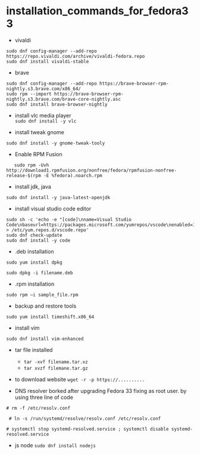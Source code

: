 # installation_commands_for_fedora33
 * vivaldi
```sudo dnf install dnf-utils
sudo dnf config-manager --add-repo https://repo.vivaldi.com/archive/vivaldi-fedora.repo
sudo dnf install vivaldi-stable
```
* brave
```sudo dnf install dnf-plugins-core
sudo dnf config-manager --add-repo https://brave-browser-rpm-nightly.s3.brave.com/x86_64/
sudo rpm --import https://brave-browser-rpm-nightly.s3.brave.com/brave-core-nightly.asc
sudo dnf install brave-browser-nightly
``` 
* install vlc media player   
`sudo dnf install -y vlc`  

* install tweak gnome  

`sudo dnf install -y gnome-tweak-tooly`  

* Enable RPM Fusion  

```sudo rpm -Uvh http://download1.rpmfusion.org/free/fedora/rpmfusion-free-release-$(rpm -E %fedora).noarch.rpm   
   sudo rpm -Uvh http://download1.rpmfusion.org/nonfree/fedora/rpmfusion-nonfree-release-$(rpm -E %fedora).noarch.rpm 
```
* install jdk, java  

`sudo dnf install -y java-latest-openjdk`  

* install visual studio code editor 
```sudo rpm --import https://packages.microsoft.com/keys/microsoft.asc
sudo sh -c 'echo -e "[code]\nname=Visual Studio Code\nbaseurl=https://packages.microsoft.com/yumrepos/vscode\nenabled=1\ngpgcheck=1\ngpgkey=https://packages.microsoft.com/keys/microsoft.asc" > /etc/yum.repos.d/vscode.repo'
sudo dnf check-update
sudo dnf install -y code  
```

* .deb installation  

`sudo yum install dpkg`  

`sudo dpkg -i filename.deb`  

* .rpm installation  

```sudo yum localinstall sample_file.rpm
sudo rpm –i sample_file.rpm
```
* backup and restore tools  

`sudo yum install timeshift.x86_64`
* install vim   

`sudo dnf install vim-enhanced`
* tar file  installed   

  - `tar -xvf filename.tar.xz`
  - `tar xvzf filemane.tar.gz`
* to download website 
`wget -r -p https://..........`
* DNS resolver borked after upgrading Fedora 33  fixing as root user. by using three line of code  


`# rm -f /etc/resolv.conf`    

  ` # ln -s /run/systemd/resolve/resolv.conf /etc/resolv.conf`  
  
   `# systemctl stop systemd-resolved.service ; systemctl disable systemd-resolved.service`  
  * js node 
  `sudo dnf install nodejs`


